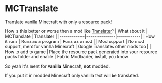 # MCTranslate

Translate vanilla Minecraft with only a resource pack!

How is this better or worse then a mod like [Translater](https://www.curseforge.com/minecraft/mc-mods/translater)?
| What about it | MCTranslate | Translater |
|-------------|---------------|------------|
| How it runs | Runs as a program | Runs as a mod |
| Mod support | No mod support, ment for vanilla Minecraft | Google Translates other mods too |
| How to add to game | Place the resource pack generated into your resource packs folder and enable | Fabric Modloader, install, you know |

So yeah it's ment for **vanilla** Minecraft, **not** modded.

If you put it in modded Minecraft only vanilla text will be translated.